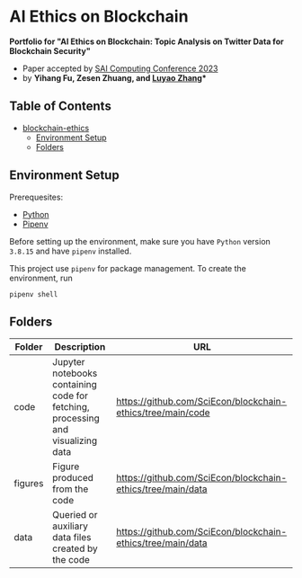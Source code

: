 # AI Ethics on Blockchain

**Portfolio for "AI Ethics on Blockchain: Topic Analysis on Twitter Data for Blockchain Security"**

- Paper accepted by [SAI Computing Conference 2023](https://saiconference.com/Computing)
- by **Yihang Fu, Zesen Zhuang, and [Luyao Zhang](http://scholars.duke.edu/person/luyao.zhang)\***

## Table of Contents
- [blockchain-ethics](#blockchain-ethics)
  - [Environment Setup](#environment-setup)
  - [Folders](#folders)

## Environment Setup

Prerequesites:

- [Python](https://www.python.org/downloads/)
- [Pipenv](https://pipenv.pypa.io/en/latest/)

Before setting up the environment, make sure you have `Python` version `3.8.15` and have `pipenv` installed.

This project use `pipenv` for package management. To create the environment, run

```shell
pipenv shell
```

## Folders

| Folder  | Description                                                                     | URL |
| ------- | ------------------------------------------------------------------------------- | ---|
| code    | Jupyter notebooks containing code for fetching, processing and visualizing data |https://github.com/SciEcon/blockchain-ethics/tree/main/code|
| figures | Figure produced from the code                                                   |https://github.com/SciEcon/blockchain-ethics/tree/main/data|
| data    | Queried or auxiliary data files created by the code                             |https://github.com/SciEcon/blockchain-ethics/tree/main/data|
